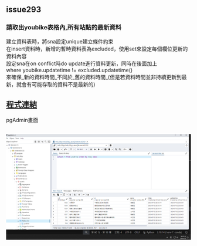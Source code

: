 ## issue293
### 請取出youbike表格內,所有站點的最新資料

建立資料表時，將sna設定unique建立條件約束  
在insert資料時，新增的暫時資料表為excluded，使用set來設定每個欄位更新的資料內容  
設定sna在on conflict時do update進行資料更新，同時在後面加上  
where youbike.updatetime != excluded.updatetime()  
來確保_新的資料時間_不同於_舊的資料時間_(但是若資料時間並非持續更新到最新，就會有可能存取的資料不是最新的)

## [程式連結](./issue293.py)
pgAdmin畫面
## ![圖片](./issue293.png)